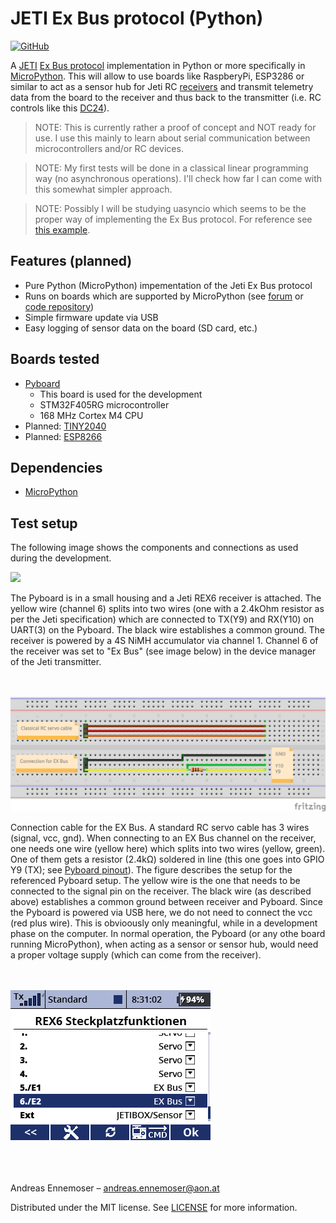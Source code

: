 
# JETI Ex Bus protocol (Python)
[![GitHub](https://img.shields.io/github/license/mashape/apistatus.svg)](https://en.wikipedia.org/wiki/MIT_License)


A [JETI](http://www.jetimodel.com/en/) [Ex Bus protocol](http://www.jetimodel.com/en/Telemetry-Protocol/) implementation in Python or more specifically in [MicroPython](https://micropython.org/).
This will allow to use boards like RaspberyPi, ESP3286 or similar to act as a sensor hub for Jeti RC [receivers](http://www.jetimodel.com/en/katalog/Duplex-2-4-EX/Receivers-EX/) and transmit telemetry data from the board to the receiver and thus back to the transmitter (i.e. RC controls like this [DC24](http://www.jetimodel.com/en/katalog/Transmitters/@produkt/DC-24/)).


> NOTE: This is currently rather a proof of concept and NOT ready for use.
> I use this mainly to learn about serial communication between microcontrollers and/or RC devices.

> NOTE: My first tests will be done in a classical linear programming way (no asynchronous operations).
> I'll check how far I can come with this somewhat simpler approach.

> NOTE: Possibly I will be studying uasyncio which seems to be the proper way of implementing the Ex Bus protocol.
> For reference see [this example](https://github.com/peterhinch/micropython-async/blob/master/v3/as_demos/auart_hd.py).


## Features (planned)

 - Pure Python (MicroPython) impementation of the Jeti Ex Bus protocol
 - Runs on boards which are supported by MicroPython (see [forum](https://forum.micropython.org/viewforum.php?f=10) or [code repository](https://github.com/micropython/micropython/tree/master/ports))
 - Simple firmware update via USB
 - Easy logging of sensor data on the board (SD card, etc.)

## Boards tested

 - [Pyboard](https://store.micropython.org/product/PYBv1.1) 
   - This board is used for the development
   - STM32F405RG microcontroller
   - 168 MHz Cortex M4 CPU
 - Planned: [TINY2040](https://shop.pimoroni.com/products/tiny-2040)
 - Planned: [ESP8266](https://en.wikipedia.org/wiki/ESP8266)

## Dependencies

 - [MicroPython](https://micropython.org/)

## Test setup

The following image shows the components and connections as used during the development.

<!-- HTML syntax for image display allows to change the image size -->
<img src="docs/images/setup_Pyboard_JetiRex6.png" width="600" />

The Pyboard is in a small housing and a Jeti REX6 receiver is attached. The yellow wire (channel 6) splits into two wires (one with a 2.4kOhm resistor as per the Jeti specification) which are connected to TX(Y9) and RX(Y10) on UART(3) on the Pyboard. The black wire establishes a common ground. The receiver is powered by a 4S NiMH accumulator via channel 1. Channel 6 of the receiver was set to "Ex Bus" (see image below) in the device manager of the Jeti transmitter.

<br><br>
<img src="docs/images/EX_Bus_connection_cable.png" width="600" />

Connection cable for the EX Bus. A standard RC servo cable has 3 wires (signal, vcc, gnd). When connecting to an EX Bus channel on the receiver, one needs one wire (yellow here) which splits into two wires (yellow, green). One of them gets a resistor (2.4k&Omega;) soldered in line (this one goes into GPIO Y9 (TX); see [Pyboard pinout](https://micropython.org/resources/pybv11-pinout.jpg)). The figure describes the setup for the referenced Pyboard setup. The yellow wire is the one that needs to be connected to the signal pin on the receiver. The black wire (as described above) establishes a common ground between receiver and Pyboard. Since the Pyboard is powered via USB here, we do not need to connect the vcc (red plus wire). This is obvioously only meaningful, while in a development phase on the computer. In normal operation, the Pyboard (or any othe board running MicroPython), when acting as a sensor or sensor hub, would need a proper voltage supply (which can come from the receiver).

<br><br>
<kbd> <!-- make a frame around the image -->
<img src="docs/images/EX_Bus_channel_6.png"/>
</kbd>

<br><br><br>
Andreas Ennemoser – andreas.ennemoser@aon.at

Distributed under the MIT license. See [LICENSE](https://raw.githubusercontent.com/chiefenne/PyAero/master/LICENSE) for more information.
